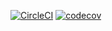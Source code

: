 [![CircleCI](https://dl.circleci.com/status-badge/img/circleci/PwhkfHZwYahh6E9U7bgAfN/5qQGg1dTQ7Zr8shdiBqBGv/tree/develop.svg?style=svg&circle-token=5184222c0a68923881c57d0b343aabbbf96c3647)](https://dl.circleci.com/status-badge/redirect/circleci/PwhkfHZwYahh6E9U7bgAfN/5qQGg1dTQ7Zr8shdiBqBGv/tree/develop)
[![codecov](https://codecov.io/gh/fiston-user/chatty-backend/graph/badge.svg?token=P7JTKH0QI6)](https://codecov.io/gh/fiston-user/chatty-backend)